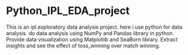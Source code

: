 # Python_IPL_EDA_project
This is an ipl exploratory data analysis project. here i use python for data analysis.
do data analysis using NumPy and Pandas library in python.   
Provide data visualization using Matplotlib and SeaBorn library.
Extract insights and see the effect of toss_winning over match winning.


